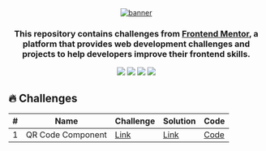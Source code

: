 <div align="center">
  <a href="#">
    <img src="https://marcodamianperez.github.io/frontend-mentor-challenges/assets/banner.png" alt="banner" />
  </a>
</div>

<div align="center">
    <h3>This repository contains challenges from <a href="https://www.frontendmentor.io">Frontend Mentor</a>, a platform that provides web development challenges and projects to help developers improve their frontend skills.</h3>
    <img src="https://img.shields.io/badge/HTML5-E34F26?style=for-the-badge&logo=html5&logoColor=white" />
    <img src="https://img.shields.io/badge/CSS3-1572B6?style=for-the-badge&logo=css3&logoColor=white" />
    <img src="https://img.shields.io/badge/Sass-CC6699?style=for-the-badge&logo=sass&logoColor=white" />
    <img src="https://img.shields.io/badge/JavaScript-323330?style=for-the-badge&logo=javascript&logoColor=F7DF1E" />
</div>

## :fire: Challenges

| #   | Name              | Challenge                                                                    | Solution                                                                                 | Code                                                                                               |
| --- | ----------------- | ---------------------------------------------------------------------------- | ---------------------------------------------------------------------------------------- | -------------------------------------------------------------------------------------------------- |
| 1   | QR Code Component | [Link](https://www.frontendmentor.io/challenges/qr-code-component-iux_sIO_H) | [Link](https://marcodamianperez.github.io/frontend-mentor-challenges/qr-code-component/) | [Code](https://github.com/marcodamianperez/frontend-mentor-challenges/tree/main/qr-code-component) |
